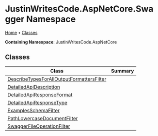 # JustinWritesCode\.AspNetCore\.Swagger Namespace

[Home](../README.md) &#x2022; [Classes](#classes)

**Containing Namespace**: JustinWritesCode\.AspNetCore

## Classes

| Class | Summary |
| ----- | ------- |
| [DescribeTypesForAllOutputFormattersFilter](DescribeTypesForAllOutputFormattersFilter/README.md) | |
| [DetailedApiDescription](DetailedApiDescription/README.md) | |
| [DetailedApiResponseFormat](DetailedApiResponseFormat/README.md) | |
| [DetailedApiResponseType](DetailedApiResponseType/README.md) | |
| [ExamplesSchemaFilter](ExamplesSchemaFilter/README.md) | |
| [PathLowercaseDocumentFilter](PathLowercaseDocumentFilter/README.md) | |
| [SwaggerFileOperationFilter](SwaggerFileOperationFilter/README.md) | |

